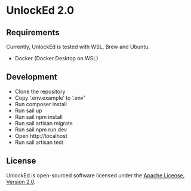 # UnlockEd 2.0

## Requirements

Currently, UnlockEd is tested with WSL, Brew and Ubuntu. 

- Docker (Docker Desktop on WSL)

## Development

- Clone the repository
- Copy ‘.env.example’ to ‘.env’
- Run composer install
- Run sail up
- Run sail npm install
- Run sail artisan migrate
- Run sail npm run dev
- Open http://localhost
- Run sail artisan test

## License

UnlockEd is open-sourced software licensed under the [Apache License, Version 2.0](https://opensource.org/license/apache-2-0/).
